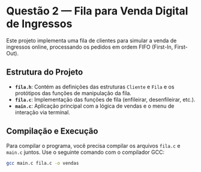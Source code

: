 # Questão 2 — Fila para Venda Digital de Ingressos

Este projeto implementa uma fila de clientes para simular a venda de ingressos online, processando os pedidos em ordem FIFO (First-In, First-Out).

## Estrutura do Projeto

- **`fila.h`**: Contém as definições das estruturas `Cliente` e `Fila` e os protótipos das funções de manipulação da fila.
- **`fila.c`**: Implementação das funções de fila (enfileirar, desenfileirar, etc.).
- **`main.c`**: Aplicação principal com a lógica de vendas e o menu de interação via terminal.

## Compilação e Execução

Para compilar o programa, você precisa compilar os arquivos `fila.c` e `main.c` juntos. Use o seguinte comando com o compilador GCC:

```sh
gcc main.c fila.c -o vendas